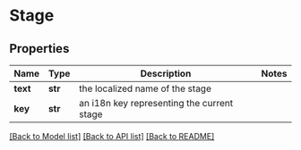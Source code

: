 # Stage

## Properties
Name | Type | Description | Notes
------------ | ------------- | ------------- | -------------
**text** | **str** | the localized name of the stage | 
**key** | **str** | an i18n key representing the current stage | 

[[Back to Model list]](../README.md#documentation-for-models) [[Back to API list]](../README.md#documentation-for-api-endpoints) [[Back to README]](../README.md)

